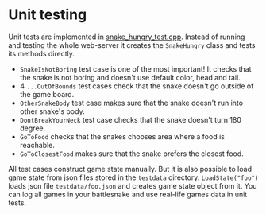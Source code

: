 # Unit testing

Unit tests are implemented in [snake_hungry_test.cpp](../snake_hungry_test.cpp). Instead of running and testing the whole web-server it creates the `SnakeHungry` class and tests its methods directly.

* `SnakeIsNotBoring` test case is one of the most important! It checks that the snake is not boring and doesn't use default color, head and tail.
* 4 `...OutOfBounds` test cases check that the snake doesn't go outside of the game board.
* `OtherSnakeBody` test case makes sure that the snake doesn't run into other snake's body.
* `DontBreakYourNeck` test case checks that the snake doesn't turn 180 degree.
* `GoToFood` checks that the snakes chooses area where a food is reachable.
* `GoToClosestFood` makes sure that the snake prefers the closest food.

All test cases construct game state manually. But it is also possible to load game state from json files stored in the `testdata` directory. `LoadState("foo")` loads json file `testdata/foo.json` and creates game state object from it. You can log all games in your battlesnake and use real-life games data in unit tests.

